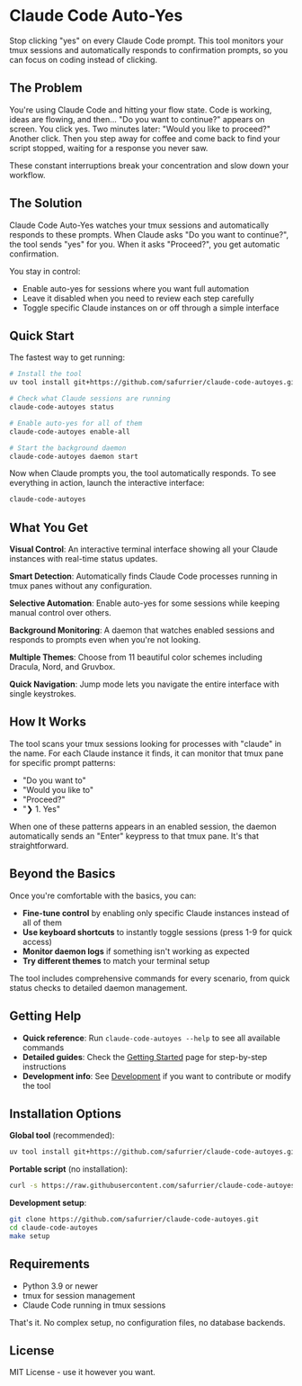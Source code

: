 # Claude Code Auto-Yes

Stop clicking "yes" on every Claude Code prompt. This tool monitors your tmux sessions and automatically responds to confirmation prompts, so you can focus on coding instead of clicking.

## The Problem

You're using Claude Code and hitting your flow state. Code is working, ideas are flowing, and then... "Do you want to continue?" appears on screen. You click yes. Two minutes later: "Would you like to proceed?" Another click. Then you step away for coffee and come back to find your script stopped, waiting for a response you never saw.

These constant interruptions break your concentration and slow down your workflow.

## The Solution

Claude Code Auto-Yes watches your tmux sessions and automatically responds to these prompts. When Claude asks "Do you want to continue?", the tool sends "yes" for you. When it asks "Proceed?", you get automatic confirmation.

You stay in control:
- Enable auto-yes for sessions where you want full automation
- Leave it disabled when you need to review each step carefully
- Toggle specific Claude instances on or off through a simple interface

## Quick Start

The fastest way to get running:

```bash
# Install the tool
uv tool install git+https://github.com/safurrier/claude-code-autoyes.git

# Check what Claude sessions are running
claude-code-autoyes status

# Enable auto-yes for all of them
claude-code-autoyes enable-all

# Start the background daemon
claude-code-autoyes daemon start
```

Now when Claude prompts you, the tool automatically responds. To see everything in action, launch the interactive interface:

```bash
claude-code-autoyes
```

## What You Get

**Visual Control**: An interactive terminal interface showing all your Claude instances with real-time status updates.

**Smart Detection**: Automatically finds Claude Code processes running in tmux panes without any configuration.

**Selective Automation**: Enable auto-yes for some sessions while keeping manual control over others.

**Background Monitoring**: A daemon that watches enabled sessions and responds to prompts even when you're not looking.

**Multiple Themes**: Choose from 11 beautiful color schemes including Dracula, Nord, and Gruvbox.

**Quick Navigation**: Jump mode lets you navigate the entire interface with single keystrokes.

## How It Works

The tool scans your tmux sessions looking for processes with "claude" in the name. For each Claude instance it finds, it can monitor that tmux pane for specific prompt patterns:

- "Do you want to"
- "Would you like to"
- "Proceed?"
- "❯ 1. Yes"

When one of these patterns appears in an enabled session, the daemon automatically sends an "Enter" keypress to that tmux pane. It's that straightforward.

## Beyond the Basics

Once you're comfortable with the basics, you can:

- **Fine-tune control** by enabling only specific Claude instances instead of all of them
- **Use keyboard shortcuts** to instantly toggle sessions (press 1-9 for quick access)
- **Monitor daemon logs** if something isn't working as expected
- **Try different themes** to match your terminal setup

The tool includes comprehensive commands for every scenario, from quick status checks to detailed daemon management.

## Getting Help

- **Quick reference**: Run `claude-code-autoyes --help` to see all available commands
- **Detailed guides**: Check the [Getting Started](getting-started.md) page for step-by-step instructions
- **Development info**: See [Development](development.md) if you want to contribute or modify the tool

## Installation Options

**Global tool** (recommended):
```bash
uv tool install git+https://github.com/safurrier/claude-code-autoyes.git
```

**Portable script** (no installation):
```bash
curl -s https://raw.githubusercontent.com/safurrier/claude-code-autoyes/main/claude_code_autoyes.py | uv run --script -
```

**Development setup**:
```bash
git clone https://github.com/safurrier/claude-code-autoyes.git
cd claude-code-autoyes
make setup
```

## Requirements

- Python 3.9 or newer
- tmux for session management
- Claude Code running in tmux sessions

That's it. No complex setup, no configuration files, no database backends.

## License

MIT License - use it however you want.